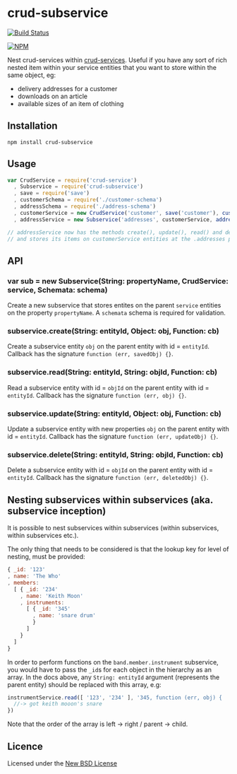 # crud-subservice

[![Build Status](https://travis-ci.org/bengourley/validity-number-in-range.png?branch=master)](https://travis-ci.org/bengourley/validity-number-in-range)

[![NPM](https://nodei.co/npm/crud-subservice.png)](https://nodei.co/npm/crud-subservice/)

Nest crud-services within [crud-services](http://npm.im/crud-service). Useful if you have any sort of rich
nested item within your service entities that you want to store within the same object, eg:

- delivery addresses for a customer
- downloads on an article
- available sizes of an item of clothing

## Installation

    npm install crud-subservice

## Usage

```js
var CrudService = require('crud-service')
  , Subservice = require('crud-subservice')
  , save = require('save')
  , customerSchema = require('./customer-schema')
  , addressSchema = require('./address-schema')
  , customerService = new CrudService('customer', save('customer'), customerSchema())
  , addressService = new Subservice('addresses', customerService, addressSchema())

// addressService now has the methods create(), update(), read() and delete()
// and stores its items on customerService entities at the .addresses property.
```

## API

### var sub = new Subservice(String: propertyName, CrudService: service, Schemata: schema)

Create a new subservice that stores entites on the parent `service` entities on the property
`propertyName`. A `schemata` schema is required for validation.

### subservice.create(String: entityId, Object: obj, Function: cb)

Create a subservice entity `obj` on the parent entity with id = `entityId`. Callback
has the signature `function (err, savedObj) {}`.

### subservice.read(String: entityId, String: objId, Function: cb)

Read a subservice entity with id = `objId` on the parent entity with
id = `entityId`. Callback has the signature `function (err, obj) {}`.

### subservice.update(String: entityId, Object: obj, Function: cb)

Update a subservice entity with new properties `obj` on the parent entity with
id = `entityId`. Callback has the signature `function (err, updateObj) {}`.

### subservice.delete(String: entityId, String: objId, Function: cb)

Delete a subservice entity with id = `objId` on the parent entity with
id = `entityId`. Callback has the signature `function (err, deletedObj) {}`.


## Nesting subservices within subservices (aka. subservice inception)

It is possible to nest subservices within subservices (within subservices, within subservices etc.).

The only thing that needs to be considered is that the lookup key for level of nesting, must be
provided:

```js
{ _id: '123'
, name: 'The Who'
, members:
  [ { _id: '234'
    , name: 'Keith Moon'
    , instruments:
      [ { _id: '345'
        , name: 'snare drum'
        }
      ]
    }
  ]
}
```

In order to perform functions on the `band.member.instrument` subservice, you would have to pass the `_id`s
for each object in the hierarchy as an array. In the docs above, any `String: entityId` argument (represents
the parent entity) should be replaced with this array, e.g:

```js
instrumentService.read([ '123', '234' ], '345, function (err, obj) {
  //-> got keith mooon's snare
})
```

Note that the order of the array is left -> right / parent -> child.

## Licence
Licensed under the [New BSD License](http://opensource.org/licenses/bsd-license.php)